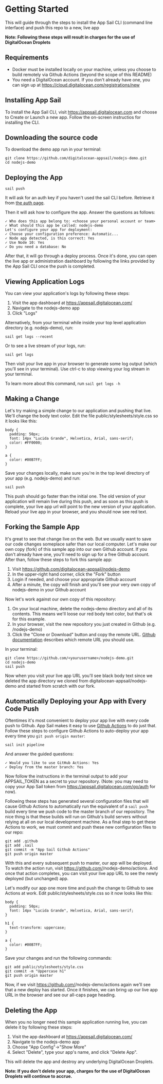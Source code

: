 # Getting Started #

This will guide through the steps to install the App Sail CLI (command line interface) and push this repo to a new, live app

**Note: Following these steps will result in charges for the use of DigitalOcean Droplets**

## Requirements

* Docker must be installed locally on your machine, unless you choose to build remotely via Github Actions (beyond the scope of this README)
* You need a DigitalOcean account. If you don't already have one, you can sign up at https://cloud.digitalocean.com/registrations/new
    

## Installing App Sail ##

To install the App Sail CLI, visit https://appsail.digitalocean.com and choose to Create or Launch a new app. Follow the on-screen instructios for installing the CLI.

## Downloading the source code

To download the demo app run in your terminal:

	git clone https://github.com/digitalocean-appsail/nodejs-demo.git
	cd nodejs-demo

## Deploying the App ##

	sail push

It will ask for an auth key if you haven't used the sail CLI before. Retrieve it from [the auth page](https://appsail.digitalocean.com/go/auth).

Then it will ask how to configure the app.
Answer the questions as follows:

	✓ Who does this app belong to: <choose your personal account or team>
	✓ What should this app be called: nodejs-demo
	Let's configure your app for deployment:
	✓ Choose your configuration preference: Automatic...
	✓ Node app detected, is this correct: Yes
	✓ Use Node 10: Yes
	✓ Do you need a database: No

After that, it will go through a deploy process. Once it's done, you can open the live app or administration dashboard by following the links provided by the App Sail CLI once the push is completed.

## Viewing Application Logs ##

You can view your application's logs by following these steps:
1. Visit the app dashboard at https://appsail.digitalocean.com/
1. Navigate to the nodejs-demo app
1. Click "Logs"

Alternatively, from your terminal while inside your top level application directory (e.g. nodejs-demo), run:

	sail get logs --recent
	
Or to see a live stream of your logs, run:

	sail get logs

Then visit your live app in your browser to generate some log output (which you'll see in your terminal). Use ctrl-c to stop viewing your log stream in your terminal.
	
To learn more about this command, run `sail get logs -h`


## Making a Change #

Let's try making a simple change to our application and pushing that live. We'll change the body text color. Edit the file public/stylesheets/style.css so it looks like this:
```
body {
  padding: 50px;
  font: 14px "Lucida Grande", Helvetica, Arial, sans-serif;
  color: #FF0000;
}

a {
  color: #00B7FF;
}
```

Save your changes locally, make sure you're in the top level directory of your app (e.g. nodejs-demo) and run:

	sail push
	
This push should go faster than the initial one. The old version of your application will remain live during this push, and as soon as this push is complete, your live app url will point to the new version of your application. Reload your live app in your browser, and you should now see red text.  

## Forking the Sample App

It's great to see that change live on the web. But we usually want to save our code changes someplace safer than our local computer. Let's make our own copy (fork) of this sample app into our own Github account. If you don't already have one, you'll need to sign up for a free Github account. After than, follow these steps to fork this sample app:
1. Visit https://github.com/digitalocean-appsail/nodejs-demo
1. In the upper-right hand corner, click the "Fork" button
1. Login if needed, and choose your appropriate Github account
1. After a minute, the copy will finish and you'll see your very own copy of nodejs-demo in your Github account

Now let's work against our own copy of this repository:
1. On your local machine, delete the nodejs-demo directory and all of its contents. This means we'll loose our red body text color, but that's ok for this example.
1. In your browser, visit the new repository you just created in Github (e.g. <yourusername>/nodejs-demo)
1. Click the "Clone or Download" button and copy the remote URL. [Github documentation](https://help.github.com/en/github/using-git/which-remote-url-should-i-use) describes which remote URL you should use.

In your terminal:

	git clone https://github.com/<yourusername>/nodejs-demo.git
	cd nodejs-demo
	sail push
	
Now when you visit your live app URL you'll see black body text since we deleted the app directory we cloned from digitalocean-appsail/nodejs-demo and started from scratch with our fork.

## Automatically Deploying your App with Every Code Push

Oftentimes it's most convenient to deploy your app live with every code push to Github. App Sail makes it easy to use [Github Actions](https://help.github.com/en/actions) to do just that. Follow these steps to configure Github Actions to auto-deploy your app every time you `git push origin master`:

	sail init pipeline
	
And answer the guided questions:

	✓ Would you like to use GitHub Actions: Yes
	✓ Deploy from the master branch: Yes
	
Now follow the instructions in the terminal output to add your APPSAIL_TOKEN as a secret to your repository. (Note: you may need to copy your App Sail token from https://appsail.digitalocean.com/go/auth for now).

Following these steps has generated several configuration files that will cause Github Actions to automatically run the equivalent of a `sail push` build every time we push code to the master branch of our repository. The nice thing is that these builds will run on Github's build servers without relying at all on our local development machine. As a final step to get these Actions to work, we must commit and push these new configuration files to our repo:

	git add .github
	git add .sail
	git commit -m "App Sail Github Actions"
	git push origin master
	
With this and every subsequent push to master, our app will be deployed. To watch the action run, visit https://github.com/<yourusername>/nodejs-demo/actions. And once that action completes, you can visit your live app URL to see the newly deployed (but unchanged) app.

Let's modify our app one more time and push the change to Github to see Actions at work. Edit public/stylesheets/style.css so it now looks like this:

```
body {
  padding: 50px;
  font: 14px "Lucida Grande", Helvetica, Arial, sans-serif;
}

h1 {
  text-transform: uppercase;
}

a {
  color: #00B7FF;
}
```

Save your changes and run the following commands:

	git add public/stylesheets/style.css
	git commit -m "Uppercase h1"
	git push origin master
	
Now, if we visit https://github.com/<yourusername>/nodejs-demo/actions again we'll see that a new deploy has started. Once it finishes, we can bring up our live app URL in the browser and see our all-caps page heading.
	


## Deleting the App #

When you no longer need this sample application running live, you can delete it by following these steps:
1. Visit the app dashboard at https://appsail.digitalocean.com/
1. Navigate to the nodejs-demo app
1. Choose "App Config"->"Show More"
1. Select "Delete", type your app's name, and click "Delete App".

This will delete the app and destroy any underlying DigitalOcean Droplets. 

**Note: If you don't delete your app, charges for the use of DigitalOcean Droplets will continue to accrue.**

